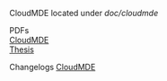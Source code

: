 CloudMDE located under _doc/cloudmde_

PDFs  
[CloudMDE](http://eirikb.github.com/cloudml/doc/cloudmde.pdf)  
[Thesis](http://eirikb.github.com/cloudml/doc/thesis.pdf)

Changelogs
[CloudMDE](https://github.com/eirikb/cloudml/tree/master/doc/cloudmde#readme)
